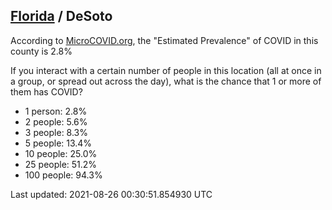 
## [Florida](/united-states/florida) / DeSoto

According to [MicroCOVID.org](http://microcovid.org),
the "Estimated Prevalence" of COVID in this county is 2.8%

If you interact with a certain number of people in this location
(all at once in a group, or spread out across the day), what is the chance that
1 or more of them has COVID?

- 1 person: 2.8%
- 2 people: 5.6%
- 3 people: 8.3%
- 5 people: 13.4%
- 10 people: 25.0%
- 25 people: 51.2%
- 100 people: 94.3%

Last updated: 2021-08-26 00:30:51.854930 UTC
